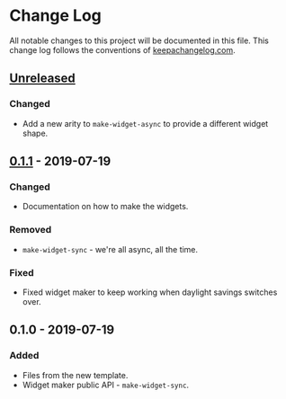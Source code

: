 # Change Log
All notable changes to this project will be documented in this file. This change log follows the conventions of [keepachangelog.com](http://keepachangelog.com/).

## [Unreleased]
### Changed
- Add a new arity to `make-widget-async` to provide a different widget shape.

## [0.1.1] - 2019-07-19
### Changed
- Documentation on how to make the widgets.

### Removed
- `make-widget-sync` - we're all async, all the time.

### Fixed
- Fixed widget maker to keep working when daylight savings switches over.

## 0.1.0 - 2019-07-19
### Added
- Files from the new template.
- Widget maker public API - `make-widget-sync`.

[Unreleased]: https://github.com/your-name/basapp/compare/0.1.1...HEAD
[0.1.1]: https://github.com/your-name/basapp/compare/0.1.0...0.1.1
